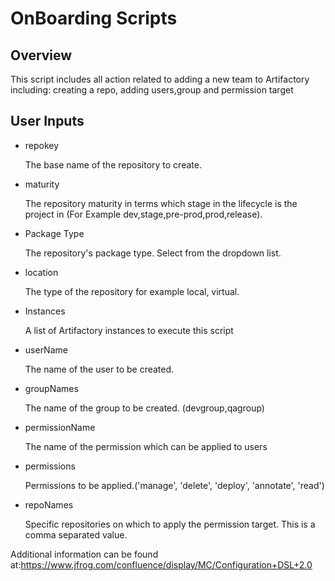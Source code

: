 OnBoarding Scripts
=============

Overview
--------

This script includes all action related to adding a new team to Artifactory including: 
creating a repo, adding users,group and permission target

User Inputs
-----------

- repokey

  The base name of the repository to create.
  
- maturity

  The repository maturity in terms which stage in the lifecycle is the project in (For Example dev,stage,pre-prod,prod,release).

- Package Type

  The repository's package type. Select from the dropdown list.
  
- location
   
   The type of the repository for example local, virtual.

- Instances

  A list of Artifactory instances to execute this script

- userName

   The name of the user to be created.

- groupNames

   The name of the group to be created. (devgroup,qagroup)

- permissionName

   The name of the permission which can be applied to users

- permissions

   Permissions to be applied.('manage', 'delete', 'deploy', 'annotate', 'read')

- repoNames

    Specific repositories on which to apply the permission target. This is a comma separated value.

Additional information can be found at:https://www.jfrog.com/confluence/display/MC/Configuration+DSL+2.0

